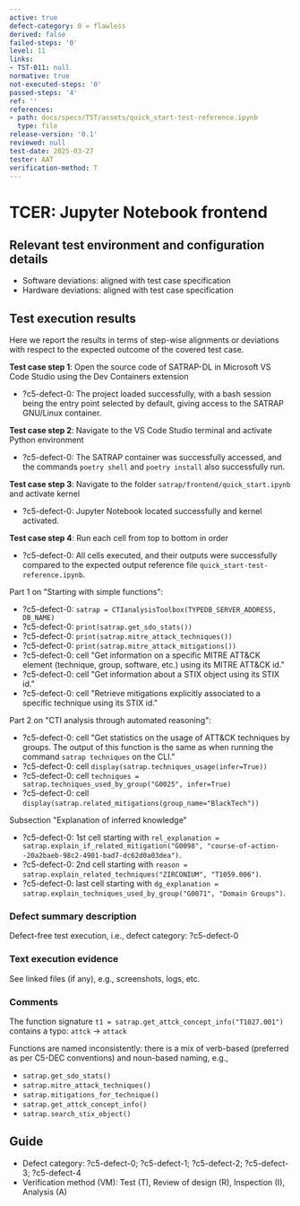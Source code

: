 ```yaml
---
active: true
defect-category: 0 = flawless
derived: false
failed-steps: '0'
level: 11
links:
- TST-011: null
normative: true
not-executed-steps: '0'
passed-steps: '4'
ref: ''
references:
- path: docs/specs/TST/assets/quick_start-test-reference.ipynb
  type: file
release-version: '0.1'
reviewed: null
test-date: 2025-03-27
tester: AAT
verification-method: T
---
```


# TCER: Jupyter Notebook frontend

## Relevant test environment and configuration details

- Software deviations: aligned with test case specification
- Hardware deviations: aligned with test case specification

## Test execution results

Here we report the results in terms of step-wise alignments or deviations with respect to the expected outcome of the covered test case.

**Test case step 1**: Open the source code of SATRAP-DL in Microsoft VS Code Studio using the Dev Containers extension

- ?c5-defect-0: The project loaded successfully, with a bash session being the entry point selected by default, giving access to the SATRAP GNU/Linux container.

**Test case step 2**: Navigate to the VS Code Studio terminal and activate Python environment

- ?c5-defect-0: The SATRAP container was successfully accessed, and the commands `poetry shell` and `poetry install` also successfully run.

**Test case step 3**: Navigate to the folder `satrap/frontend/quick_start.ipynb` and activate kernel

- ?c5-defect-0: Jupyter Notebook located successfully and kernel activated.

**Test case step 4**: Run each cell from top to bottom in order 

- ?c5-defect-0: All cells executed, and their outputs were successfully compared to the expected output reference file `quick_start-test-reference.ipynb`.

Part 1 on "Starting with simple functions":

- ?c5-defect-0: `satrap = CTIanalysisToolbox(TYPEDB_SERVER_ADDRESS, DB_NAME)`
- ?c5-defect-0: `print(satrap.get_sdo_stats())`
- ?c5-defect-0: `print(satrap.mitre_attack_techniques())`
- ?c5-defect-0: `print(satrap.mitre_attack_mitigations())`
- ?c5-defect-0: cell "Get information on a specific MITRE ATT&CK element (technique, group, software, etc.) using its MITRE ATT&CK id."
- ?c5-defect-0: cell "Get information about a STIX object using its STIX id."
- ?c5-defect-0: cell "Retrieve mitigations explicitly associated to a specific technique using its STIX id."

Part 2 on "CTI analysis through automated reasoning":

- ?c5-defect-0: cell "Get statistics on the usage of ATT&CK techniques by groups. The output of this function is the same as when running the command `satrap techniques` on the CLI."
- ?c5-defect-0: cell `display(satrap.techniques_usage(infer=True))`
- ?c5-defect-0: cell `techniques = satrap.techniques_used_by_group("G0025", infer=True)`
- ?c5-defect-0: cell `display(satrap.related_mitigations(group_name="BlackTech"))`

Subsection "Explanation of inferred knowledge"

- ?c5-defect-0: 1st cell starting with `rel_explanation = satrap.explain_if_related_mitigation("G0098", "course-of-action--20a2baeb-98c2-4901-bad7-dc62d0a03dea")`.
- ?c5-defect-0: 2nd cell starting with `reason = satrap.explain_related_techniques("ZIRCONIUM", "T1059.006")`.
- ?c5-defect-0: last cell starting with `dg_explanation = satrap.explain_techniques_used_by_group("G0071", "Domain Groups")`.

### Defect summary description

Defect-free test execution, i.e., defect category: ?c5-defect-0

### Text execution evidence

See linked files (if any), e.g., screenshots, logs, etc.

### Comments

The function signature `t1 = satrap.get_attck_concept_info("T1027.001")` contains a typo: `attck` -> `attack`

Functions are named inconsistently: there is a mix of verb-based (preferred as per C5-DEC conventions) and noun-based naming, e.g.,

  - `satrap.get_sdo_stats()`
  - `satrap.mitre_attack_techniques()`
  - `satrap.mitigations_for_technique()`
  - `satrap.get_attck_concept_info()`
  - `satrap.search_stix_object()`

## Guide

- Defect category: ?c5-defect-0; ?c5-defect-1; ?c5-defect-2; ?c5-defect-3; ?c5-defect-4
- Verification method (VM): Test (T), Review of design (R), Inspection (I), Analysis (A)